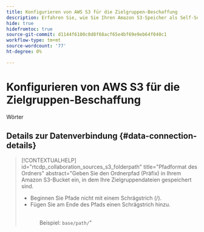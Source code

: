 ```yaml
---
title: Konfigurieren von AWS S3 für die Zielgruppen-Beschaffung
description: Erfahren Sie, wie Sie Ihren Amazon S3-Speicher als Self-Service-Datenquelle konfigurieren und verbinden, um Zielgruppendaten in Real-Time CDP Collaboration aufzunehmen.
hide: true
hidefromtoc: true
source-git-commit: d1144f6100c0d8f68acf65e4bf69e9eb64f040c1
workflow-type: tm+mt
source-wordcount: '77'
ht-degree: 0%

---
```


# Konfigurieren von AWS S3 für die Zielgruppen-Beschaffung

Wörter

## Details zur Datenverbindung {#data-connection-details}

>[!CONTEXTUALHELP]
>id="rtcdp_collaboration_sources_s3_folderpath"
>title="Pfadformat des Ordners"
>abstract="Geben Sie den Ordnerpfad (Präfix) in Ihrem Amazon S3-Bucket ein, in dem Ihre Zielgruppendateien gespeichert sind.<br><ul><li>Beginnen Sie Pfade nicht mit einem Schrägstrich (/).</li><li>Fügen Sie am Ende des Pfads einen Schrägstrich hinzu.</li><ul><br>Beispiel: `base/path/`"
